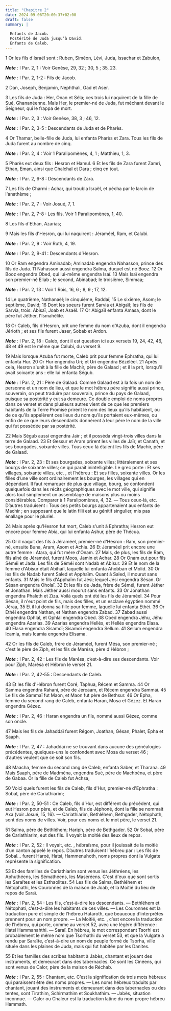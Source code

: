 ```yaml
---
title: "Chapitre 2"
date: 2024-09-06T20:00:37+02:00
draft: false
summary: |
  
  Enfants de Jacob.
  Postérité de Juda jusqu’à David.
  Enfants de Caleb.
---
```



1 Or les fils d'Israël sont : Ruben, Siméon, Lévi, Juda, Issachar et Zabulon,

***Note*** :  I Par. 2, 1 : Voir Genèse, 29, 32 ; 30, 5 ; 35, 23.

***Note*** :  I Par. 2, 1-2 : Fils de Jacob.

2 Dan, Joseph, Benjamin, Nephthali, Gad et Aser.


3 Les fils de Juda : Her, Onan et Séla; ces trois lui naquirent de la fille de Sué, Ghananéenne. Mais Her, le premier-né de Juda, fut méchant devant le Seigneur, qui le frappa de mort.

***Note*** :  I Par. 2, 3 : Voir Genèse, 38, 3 ; 46, 12.

***Note*** :  I Par. 2, 3-5 : Descendants de Juda et de Pharès.

4 Or Thamar, belle-fille de Juda, lui enfanta Pharès et Zara. Tous les fils de Juda furent au nombre de cinq.

***Note*** :  I Par. 2, 4 : Voir 1 Paralipomènes, 4, 1 ; Matthieu, 1, 3.


5 Pharès eut deux fils : Hesron et Hamul. 6 Et les fils de Zara furent Zamri, Ethan, Eman, ainsi que Chalchal et Dara ; cinq en tout.

***Note*** :  I Par. 2, 6-8 : Descendants de Zara.

7 Les fils de Charmi : Achar, qui troubla Israël, et pécha par le larcin de l'anathème ;

***Note*** :  I Par. 2, 7 : Voir Josué, 7, 1.

***Note*** :  I Par. 2, 7-8 : Les fils. Voir 1 Paralipomènes, 1, 40.

8 Les fils d'Ethan, Azarias;


9 Mais les fils d'Hesron, qui lui naquirent : Jéraméel, Ram, et Calubi.

***Note*** :  I Par. 2, 9 : Voir Ruth, 4, 19.

***Note*** :  I Par. 2, 9-41 : Descendants d’Hesron.


10 Or Ram engendra Aminadab; Aminadab engendra Nahasson, prince des fils de Juda. 11 Nahasson aussi engendra Salma, duquel est né Booz. 12 Or Booz engendra Obed, qui lui-même engendra Isaï. 13 Mais Isaï engendra son premier-né Eliab ; le second, Abinabad; le troisième, Simmaa;

***Note*** :  I Par. 2, 13 : Voir 1 Rois, 16, 6 ; 8, 9 ; 17, 12.

14 Le quatrième, Nathanaël; le cinquième, Raddaï; 15 Le sixième, Asom; le septième, David; 16 Dont les soeurs furent Sarvia et Abigaïl; les fils de Sarvia, trois: Abisaï, Joab et Asaël. 17 Or Abigaïl enfanta Amasa, dont le père fut Jéther, l'Ismahélite.


18 Or Caleb, fils d'Hesron, prit une femme du nom d'Azuba, dont il engendra Jérioth ; et ses fils furent Jaser, Sobab et Ardon.

***Note*** :  I Par. 2, 18 : Caleb, dont il est question ici aux versets 19, 24, 42, 46, 48 et 49 est le même que Calubi, du verset 9.

19 Mais lorsque Azuba fut morte, Caleb prit pour femme Ephratha, qui lui enfanta Hur. 20 Or Hur engendra Uri; et Uri engendra Bézéléel. 21 Après cela, Hesron s'unit à la fille de Machir, père de Galaad ; et il la prit, lorsqu'il avait soixante ans : elle lui enfanta Ségub.

***Note*** :  I Par. 2, 21 : Père de Galaad. Comme Galaad est à la fois un nom de personne et un nom de lieu, et que le mot hébreu père signifie aussi prince, souverain, on peut traduire par souverain, prince du pays de Galaad, puisque sa postérité y eut sa demeure. Ce double emploi de noms propres dans ce verset et dans plusieurs autres vient de ce que les premiers habitants de la Terre Promise prirent le nom des lieux qu’ils habitaient, ou de ce qu’ils appelèrent ces lieux du nom qu’ils portaient eux-mêmes, ou enfin de ce que leurs descendants donnèrent à leur père le nom de la ville qui fut possédée par sa postérité.

22 Mais Ségub aussi engendra Jaïr ; et il posséda vingt-trois villes dans la terre de Galaad. 23 Et Gessur et Aram prirent les villes de Jaïr, et Canath, et ses bourgades, soixante villes. Tous ceux-là étaient les fils de Machir, père de Galaad.

***Note*** :  I Par. 2, 23 : Et ses bourgades, soixante villes; littéralement et ses bourgs de soixante villes; ce qui paraît inintelligible. Le grec porte : Et ses villages, soixante villes, etc. , et l’hébreu : Et ses filles, soixante villes. Or les filles d’une ville sont ordinairement les bourges, les villages qui en dépendant. Il faut remarquer de plus que village, bourg, se confondent quelquefois dans les récits géographiques avec le mot ville, qui signifie alors tout simplement un assemblage de maisons plus ou moins considérables. Comparer à 1 Paralipomènes, 4, 32. ― Tous ceux-là, etc. D’autres traduisent : Tous ces petits bourgs appartenaient aux enfants de Machir ; en supposant que le latin filii est au génitif singulier, mis pas énallage pour le pluriel.

24 Mais après qu'Hesron fut mort, Caleb s'unit à Ephratha; Hesron eut encore pour femme Abia, qui lui enfanta Ashur, père de Thécua.


25 Or il naquit des fils à Jéraméel, premier-né d'Hesron : Ram, son premier-né, ensuite Buna, Aram, Asom et Achia. 26 Et Jéraméel prit encore une autre femme : Atara, qui fut mère d'Onam. 27 Mais, de plus, les fils de Ram, fils aîné de Jéraméel, furent Moos, Jamin et Achar. 28 Or Onam eut pour fils Séméi et Jada. Les fils de Séméi sont Nadab et Abisur. 29 Et le nom de la femme d'Abisur était Abihaïl, laquelle lui enfanta Ahobban et Molid. 30 Or les fils de Nadab furent Saled et Apphaïm. Quant à Saled, il mourut sans enfants. 31 Mais le fils d'Apphaïm fut Jési; lequel Jési engendra Sésan. Or Sésan engendra Oholaï. 32 Et les fils de Jada, frère de Séméi, furent Jéther et Jonathan. Mais Jéther aussi mourut sans enfants. 33 Or Jonathan engendra Phaleth et Ziza. Voilà quels ont été les fils de Jéraméel. 34 Pour Sésan, il n'eut point de fils, mais des filles, et un esclave égyptien nommé Jéraa, 35 Et il lui donna sa fille pour femme, laquelle lui enfanta Ethéi. 36 Or Ethéi engendra Nathan, et Nathan engendra Zabad. 37 Zabad
aussi engendra Ophlal, et Ophlal engendra Obed. 38 Obed engendra Jéhu, Jéhu engendra Azarias. 39 Azarias engendra Hellès, et Hellès engendra Elasa. 40 Elasa engendra Sisamoï; Sisamoï engendra Sellum. 41 Sellum engendra Icamia, mais Icamia engendra Elisama.


42 Or les fils de Caleb, frère de Jéraméel, furent Mésa, son premier-né ; c'est le père de Ziph, et les fils de Marésa, père d'Hébron ;

***Note*** :  I Par. 2, 42 : Les fils de Marésa, c’est-à-dire ses descendants. Voir pour Ziph, Marésa et Hébron le verset 21.

***Note*** :  I Par. 2, 42-55 : Descendants de Caleb.

43 Et les fils d'Hébron furent Coré, Taphua, Récem et Samma. 44 Or Samma engendra Rahani, père de Jercaam, et Récem engendra Sammaï. 45 Le fils de Sammaï fut Maon, et Maon fut père de Bethsur. 46 Or Epha, femme du second rang de Caleb, enfanta Haran, Mosa et Gézez. Et Haran engendra Gézez.

***Note*** :  I Par. 2, 46 : Haran engendra un fils, nommé aussi Gézez, comme son oncle.

47 Mais les fils de Jahaddaï furent Régom, Joathan, Gésan, Phalet, Epha et Saaph.

***Note*** :  I Par. 2, 47 : Jahaddaï ne se trouvant dans aucune des généalogies précédentes, quelques-uns le confondent avec Mosa du verset 46 ; d’autres veulent que ce soit son fils.

48 Maacha, femme du second rang de Caleb, enfanta Saber, et Tharana. 49 Mais Saaph, père de Madména, engendra Sué, père de Machbéna, et père de Gabaa. Or la fille de Caleb fut Achsa,


50 Voici quels furent les fils de Caleb, fils d'Hur, premier-né d'Ephratha : Sobal, père de Cariathiarim;

***Note*** :  I Par. 2, 50-51 : Ce Caleb, fils d’Hur, est différent du précédent, qui eut Hesron pour père, et de Caleb, fils de Jéphoné, dont la fille se nommait Axa (voir Josué, 15, 16). ― Cariathiarim, Bethléhem, Bethgader, Nétophath, sont des noms de villes. Voir, pour ces noms et le mot père, le verset 21.

51 Salma, père de Bethléhem; Hariph, père de Bethgader. 52 Or Sobal, père de Cariathiarim, eut des fils. Il voyait la moitié des lieux de repos.

***Note*** :  I Par. 2, 52 : Il voyait, etc. , hébraïsme, pour il jouissait de la moitié d’un canton appelé le repos. D’autres traduisent l’hébreu par : Les fils de Sobal… furent Haroé, Hatsi, Hammenuhoth, noms propres dont la Vulgate représente la signification.

53 Et des familles de Cariathiarim sont venus les Jéthréens, les Aphuthéens, les Sémathéens, les Maséréens. C'est d'eux que sont sortis les Saraïtes et les Esthaolites. 54 Les fils de Salma, Bethléhem et Nétophathi, les Couronnes de la maison de Joab, et la Moitié du lieu de repos de Saraï.

***Note*** :  I Par. 2, 54 : Les fils, c’est-à-dire les descendants. ― Bethléhem et Nétophati, c’est-à-dire les habitants de ces villes. ― Les Couronnes est la traduction pure et simple de l’hébreu Hataroth, que beaucoup d’interprètes prennent pour un nom propre. ― La Moitié, etc. , c’est encore la traduction de l’hébreu, qui porte, comme au verset 52, avec une légère différence : Hatsi Hammanahthi. ― Saraï. En hébreu, le mot correspondant Tsorhi est probablement le même nom que Tsorhathi du verset 53, et que la Vulgate a rendu par Saraïte, c’est-à-dire un nom de peuple formé de Tsorha, ville située dans les plaines de Juda, mais qui fut habitée par les Danites.

55 Et les familles des scribes habitant à Jabès, chantant et jouant des instruments, et demeurant dans des tabernacles. Ce sont les Cinéens, qui sont venus de Calor, père de la maison de Réchab.

***Note*** :  I Par. 2, 55 : Chantant, etc. C’est la signification de trois mots hébreux qui paraissent être des noms propres. ― Les noms hébreux traduits par chantant, jouant des instruments et demeurant dans des tabernacles ou des tentes, sont Tirathim, Schirmathim et Soukhathim. ― Jabès, situation inconnue. ― Calor ou Chaleur est la traduction latine du nom propre hébreu Hammath.


